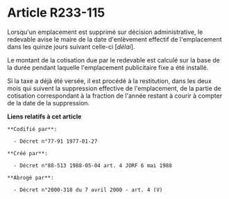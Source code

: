 # Article R233-115

Lorsqu'un emplacement est supprimé sur décision administrative, le redevable avise le maire de la date d'enlèvement effectif
de l'emplacement dans les quinze jours suivant celle-ci [*délai*].

Le montant de la cotisation due par le redevable est calculé sur la base de la durée pendant laquelle l'emplacement
publicitaire fixe a été installé.

Si la taxe a déjà été versée, il est procédé à la restitution, dans les deux mois qui suivent la suppression effective de
l'emplacement, de la partie de cotisation correspondant à la fraction de l'année restant à courir à compter de la date de la
suppression.

**Liens relatifs à cet article**

	**Codifié par**:

	  - Décret n°77-91 1977-01-27

	**Créé par**:

	  - Décret n°88-513 1988-05-04 art. 4 JORF 6 mai 1988

	**Abrogé par**:

	  - Décret n°2000-318 du 7 avril 2000 - art. 4 (V)
